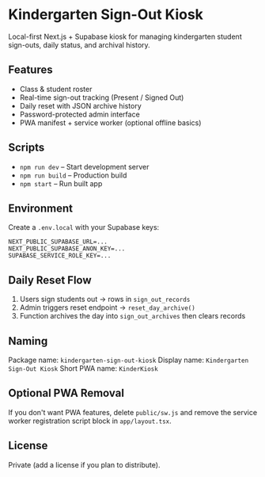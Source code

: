 # Kindergarten Sign-Out Kiosk

Local-first Next.js + Supabase kiosk for managing kindergarten student sign-outs, daily status, and archival history.

## Features
- Class & student roster
- Real-time sign-out tracking (Present / Signed Out)
- Daily reset with JSON archive history
- Password-protected admin interface
- PWA manifest + service worker (optional offline basics)

## Scripts
- `npm run dev` – Start development server
- `npm run build` – Production build
- `npm start` – Run built app

## Environment
Create a `.env.local` with your Supabase keys:
```
NEXT_PUBLIC_SUPABASE_URL=...
NEXT_PUBLIC_SUPABASE_ANON_KEY=...
SUPABASE_SERVICE_ROLE_KEY=...
```

## Daily Reset Flow
1. Users sign students out -> rows in `sign_out_records`
2. Admin triggers reset endpoint -> `reset_day_archive()`
3. Function archives the day into `sign_out_archives` then clears records

## Naming
Package name: `kindergarten-sign-out-kiosk`
Display name: `Kindergarten Sign-Out Kiosk`
Short PWA name: `KinderKiosk`

## Optional PWA Removal
If you don't want PWA features, delete `public/sw.js` and remove the service worker registration script block in `app/layout.tsx`.

## License
Private (add a license if you plan to distribute).
